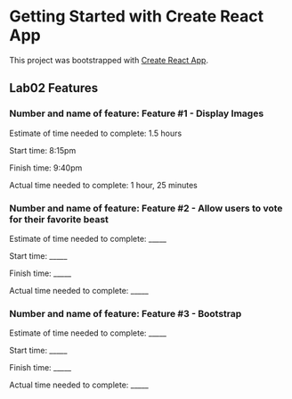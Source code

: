 # Getting Started with Create React App

This project was bootstrapped with [Create React App](https://github.com/facebook/create-react-app).

## Lab02 Features

### Number and name of feature: Feature #1 - Display Images

Estimate of time needed to complete: 1.5 hours

Start time: 8:15pm

Finish time: 9:40pm

Actual time needed to complete: 1 hour, 25 minutes

### Number and name of feature: Feature #2 - Allow users to vote for their favorite beast

Estimate of time needed to complete: _____

Start time: _____

Finish time: _____

Actual time needed to complete: _____

### Number and name of feature: Feature #3 - Bootstrap

Estimate of time needed to complete: _____

Start time: _____

Finish time: _____

Actual time needed to complete: _____

